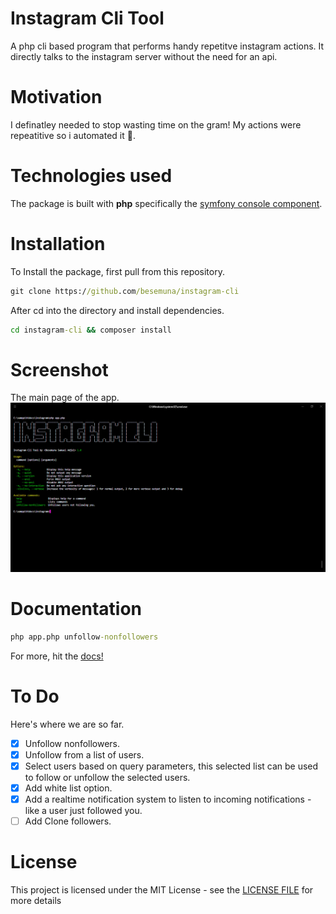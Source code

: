 # Instagram Cli Tool
A php cli based program that performs handy repetitve instagram actions. It directly talks to the instagram server without the need for an api. 

# Motivation
I definatley needed to stop wasting time on the gram! My actions were repeatitive so i automated it 🤖.

# Technologies used
The package is built with **php** specifically the [symfony console component](https://github.com/symfony/console).

# Installation
To Install the package, first pull from this repository.
```bat
git clone https://github.com/besemuna/instagram-cli
```
After cd into the directory and install dependencies.
```bat
cd instagram-cli && composer install
```

# Screenshot
The main page of the app.
![gif](screenshots/main.PNG)

# Documentation
```bat
php app.php unfollow-nonfollowers 
```
For more, hit the [docs!](documentation)

# To Do
Here's where we are so far.
- [x] Unfollow nonfollowers.
- [x] Unfollow from a list of users.
- [x] Select users based on query parameters, this selected list can be used to follow or unfollow the selected users.
- [x] Add white list option.
- [x] Add a realtime notification system to listen to incoming notifications - like a user just followed you.
- [ ] Add Clone followers.

# License
This project is licensed under the MIT License - see the [LICENSE FILE](LICENSE) for more details
